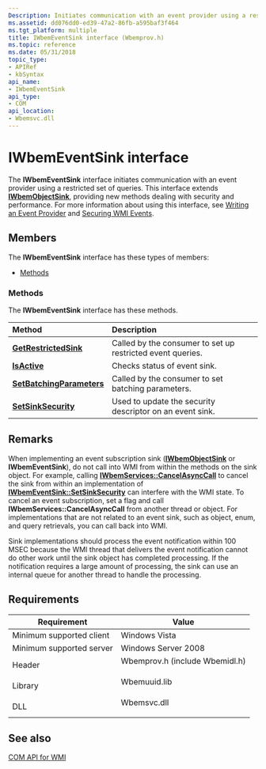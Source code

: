 ```yaml
---
Description: Initiates communication with an event provider using a restricted set of queries.
ms.assetid: dd076dd0-ed39-47a2-86fb-a595baf3f464
ms.tgt_platform: multiple
title: IWbemEventSink interface (Wbemprov.h)
ms.topic: reference
ms.date: 05/31/2018
topic_type: 
- APIRef
- kbSyntax
api_name: 
- IWbemEventSink
api_type: 
- COM
api_location: 
- Wbemsvc.dll
---
```


# IWbemEventSink interface

The **IWbemEventSink** interface initiates communication with an event provider using a restricted set of queries. This interface extends [**IWbemObjectSink**](iwbemobjectsink.md), providing new methods dealing with security and performance. For more information about using this interface, see [Writing an Event Provider](writing-an-event-provider.md) and [Securing WMI Events](securing-wmi-events.md).

## Members

The **IWbemEventSink** interface has these types of members:

-   [Methods](#methods)

### Methods

The **IWbemEventSink** interface has these methods.



| Method                                                                | Description                                                           |
|:----------------------------------------------------------------------|:----------------------------------------------------------------------|
| [**GetRestrictedSink**](/windows/desktop/api/Wbemprov/nf-wbemprov-iwbemeventsink-getrestrictedsink)         | Called by the consumer to set up restricted event queries.<br/> |
| [**IsActive**](/windows/desktop/api/Wbemprov/nf-wbemprov-iwbemeventsink-isactive)                           | Checks status of event sink.<br/>                               |
| [**SetBatchingParameters**](/windows/desktop/api/Wbemprov/nf-wbemprov-iwbemeventsink-setbatchingparameters) | Called by the consumer to set batching parameters.<br/>         |
| [**SetSinkSecurity**](/windows/desktop/api/Wbemprov/nf-wbemprov-iwbemeventsink-setsinksecurity)             | Used to update the security descriptor on an event sink.<br/>   |



 

## Remarks

When implementing an event subscription sink ([**IWbemObjectSink**](iwbemobjectsink.md) or **IWbemEventSink**), do not call into WMI from within the methods on the sink object. For example, calling [**IWbemServices::CancelAsyncCall**](/windows/desktop/api/WbemCli/nf-wbemcli-iwbemservices-cancelasynccall) to cancel the sink from within an implementation of [**IWbemEventSink::SetSinkSecurity**](/windows/desktop/api/Wbemprov/nf-wbemprov-iwbemeventsink-setsinksecurity) can interfere with the WMI state. To cancel an event subscription, set a flag and call **IWbemServices::CancelAsyncCall** from another thread or object. For implementations that are not related to an event sink, such as object, enum, and query retrievals, you can call back into WMI.

Sink implementations should process the event notification within 100 MSEC because the WMI thread that delivers the event notification cannot do other work until the sink object has completed processing. If the notification requires a large amount of processing, the sink can use an internal queue for another thread to handle the processing.

## Requirements



| Requirement | Value |
|-------------------------------------|-----------------------------------------------------------------------------------------------------------|
| Minimum supported client<br/> | Windows Vista<br/>                                                                                  |
| Minimum supported server<br/> | Windows Server 2008<br/>                                                                            |
| Header<br/>                   | <dl> <dt>Wbemprov.h (include Wbemidl.h)</dt> </dl> |
| Library<br/>                  | <dl> <dt>Wbemuuid.lib</dt> </dl>                   |
| DLL<br/>                      | <dl> <dt>Wbemsvc.dll</dt> </dl>                    |



## See also

<dl> <dt>

[COM API for WMI](com-api-for-wmi.md)
</dt> </dl>

 

 





